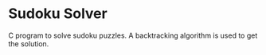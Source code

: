 # Sudoku Solver

C program to solve sudoku puzzles. A backtracking algorithm is used to get the solution. 
